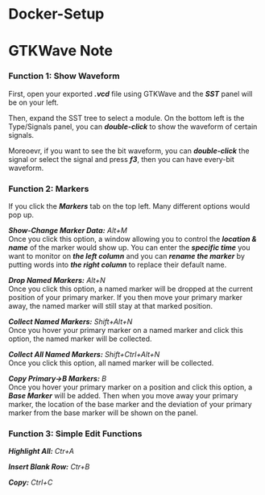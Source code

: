 # Docker-Setup
# GTKWave Note
### Function 1: Show Waveform 
First, open your exported ***.vcd*** file using GTKWave and the ***SST*** panel will be on your left. 
    
Then, expand the SST tree to select a module. On the bottom left is the Type/Signals panel, you can ***double-click*** to show the waveform of certain signals.

Moreoevr, if you want to see the bit waveform, you can ___double-click___ the signal or select the signal and press ***f3***, then you can have every-bit waveform.

### Function 2: Markers 
If you click the ***Markers*** tab on the top left. Many different options would pop up.
    
***Show-Change Marker Data:***    *Alt+M*   
Once you click this option, a window allowing you to control the ___location & name___ of the marker would show up. You can enter the ___specific time___ you want to monitor on ___the left column___ and you can ___rename the marker___ by putting words into ___the right column___ to replace their default name.   

***Drop Named Markers:***    *Alt+N*   
Once you click this option, a named marker will be dropped at the current position of your primary marker. If you then move your primary marker away, the named marker will still stay at that marked position.   

***Collect Named Markers:***    *Shift+Alt+N*   
Once you hover your primary marker on a named marker and click this option, the named marker will be collected.   

***Collect All Named Markers:***    *Shift+Ctrl+Alt+N*   
Once you click this option, all named marker will be collected.   

***Copy Primary->B Markers:***    *B*   
Once you hover your primary marker on a position and click this option, a ___Base Marker___ will be added. Then when you move away your primary marker, the location of the base marker and the deviation of your primary marker from the base marker will be shown on the panel.  

### Function 3: Simple Edit Functions 
***Highlight All:***    *Ctr+A*

***Insert Blank Row:***    *Ctr+B*      

***Copy:***    *Ctrl+C*    
